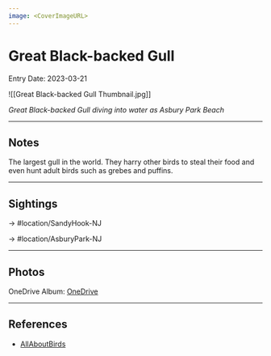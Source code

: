```yaml
---
image: <CoverImageURL>
---
```


# Great Black-backed Gull
Entry Date: 2023-03-21

![[Great Black-backed Gull Thumbnail.jpg]]

*Great Black-backed Gull diving into water as Asbury Park Beach*

---------------------------------------------------------------
## Notes

The largest gull in the world. They harry other birds to steal their food and even hunt adult birds such as grebes and puffins.

---------------------------------------------------------------
## Sightings

-> #location/SandyHook-NJ 

-> #location/AsburyPark-NJ

---------------------------------------------------------------
## Photos
OneDrive Album: [OneDrive](https://1drv.ms/f/s!AvaIuMdCo_w-hM9Z6J4w_jzCAVSr6Q?e=MEFT8s)

---------------------------------------------------------------
## References
- [AllAboutBirds](https://www.allaboutbirds.org/guide/Great_Black-backed_Gull/overview)
